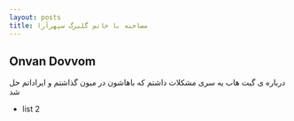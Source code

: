 ```yaml
---
layout: posts
title: مصاحبه با خانم گلبرگ سپهرآرا
---
```


## Onvan Dovvom

درباره ی گیت هاب یه سری مشکلات داشتم که باهاشون در میون گذاشتم و ایراداتم حل شد
- list 2
